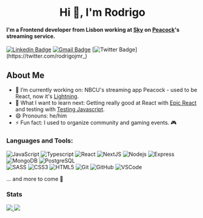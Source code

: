 <h1 align="center">Hi 👋, I'm Rodrigo</h1>

#### I'm a Frontend developer from Lisbon working at [Sky](https://www.linkedin.com/company/skyportugal/) on [Peacock](https://www.peacocktv.com/)'s streaming service.

[![Linkedin Badge](https://img.shields.io/badge/-rodrigojmoura-blue?style=flat-square&logo=Linkedin&logoColor=white&link=https://www.linkedin.com/in/rodrigo-jorge-moura/)](https://www.linkedin.com/in/rodrigo-jorge-moura/)
[![Gmail Badge](https://img.shields.io/badge/-rodrigojorgemoura@gmail.com-c14438?style=flat-square&logo=Gmail&logoColor=white&link=mailto:rodrigojorgemoura@gmail.com)](mailto:rodrigojorgemoura@gmail.com) [![Twitter Badge](https://img.shields.io/badge/-rodrigojmr_-blue?style=flat-square&logo=Twitter&logoColor=white&link=https://twitter.com/rodrigojmr_)](https://twitter.com/rodrigojmr_)

## About Me

- 🔨 I’m currently working on: NBCU's streaming app Peacock - used to be React, now it's [Lightning](https://lightningjs.io/).
- 🤔 What I want to learn next: Getting really good at React with [Epic React](https://epicreact.dev/) and testing with [Testing Javascript](https://testingjavascript.com/).
- 😄 Pronouns: he/him
- ⚡ Fun fact: I used to organize community and gaming events. 🎮

### Languages and Tools:
![JavaScript](https://img.shields.io/badge/-JavaScript-yellow?style=flat-square&logo=javascript)
![Typescript](https://img.shields.io/badge/-Typescript-white?style=flat-square&logo=typescript)
![React](https://img.shields.io/badge/-ReactJS-blue?style=flat-square&logo=react)
![NextJS](https://img.shields.io/badge/-NextJS-blue?style=flat-square&logo=next.js)
![Nodejs](https://img.shields.io/badge/-NodeJS-green?style=flat-square&logo=Node.js)
![Express](https://img.shields.io/badge/-Express-purple?style=flat-square&logo=express)
![MongoDB](https://img.shields.io/badge/-MongoDB-green?style=flat-square&logo=mongodb)
![PostgreSQL](https://img.shields.io/badge/-MongoDB-blue?style=flat-square&logo=postgresql)
<br>
![SASS](https://img.shields.io/badge/-Sass-CC6699?style=flat-square&logo=sass&logoColor=FFFFFF)
![CSS3](https://img.shields.io/badge/-CSS3-1572B6?style=flat-square&logo=css3)
![HTML5](https://img.shields.io/badge/-HTML5-E34F26?style=flat-square&logo=html5&logoColor=white)
![Git](https://img.shields.io/badge/-Git-black?style=flat-square&logo=git)
![GitHub](https://img.shields.io/badge/-GitHub-181717?style=flat-square&logo=github)
![VSCode](https://img.shields.io/badge/-VS_Code-007ACC?style=flat-square&logo=visual-studio-code)

... and more to come 🧠


### Stats
<a href="https://github.com/anuraghazra/github-readme-stats">
<img src="https://github-readme-stats.vercel.app/api?username=rodrigojmr&hide=stars,issues&show_icons=true&hide_title=true&theme=algolia"> 
</a>
<a href="https://github.com/anuraghazra/github-readme-stats">
<img src="https://github-readme-stats.vercel.app/api/top-langs/?username=rodrigojmr&layout=compact&hide_title=true">
</a>
